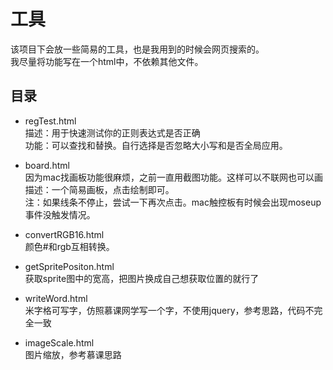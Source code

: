 # 工具
该项目下会放一些简易的工具，也是我用到的时候会网页搜索的。  
我尽量将功能写在一个html中，不依赖其他文件。

## 目录
- regTest.html   
描述：用于快速测试你的正则表达式是否正确   
功能：可以查找和替换。自行选择是否忽略大小写和是否全局应用。

- board.html   
因为mac找画板功能很麻烦，之前一直用截图功能。这样可以不联网也可以画  
描述：一个简易画板，点击绘制即可。  
注：如果线条不停止，尝试一下再次点击。mac触控板有时候会出现moseup事件没触发情况。

- convertRGB16.html  
颜色#和rgb互相转换。 

- getSpritePositon.html   
 获取sprite图中的宽高，把图片换成自己想获取位置的就行了
 
 - writeWord.html   
 米字格可写字，仿照慕课网学写一个字，不使用jquery，参考思路，代码不完全一致
 
 - imageScale.html  
 图片缩放，参考慕课思路